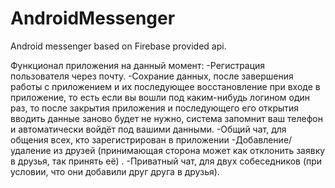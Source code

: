 # AndroidMessenger
Android messenger based on Firebase provided api.

Функционал приложения на данный момент:
-Регистрация пользователя через почту.
-Сохрание данных, после завершения работы с приложением и их последующее восстановление при входе в приложение, то есть если вы вошли под каким-нибудь логином один раз, то после закрытия приложения и последующего его открытия вводить данные заново будет не нужно, система запомнит ваш телефон и автоматически войдёт под вашими данными.
-Общий чат, для общения всех, кто зарегистрирован в приложении
-Добавление/удаление из друзей (принимающая сторона может как отклонить заявку в друзья, так принять её) .
-Приватный чат, для двух собеседников (при условии, что они добавили друг друга в друзья).
